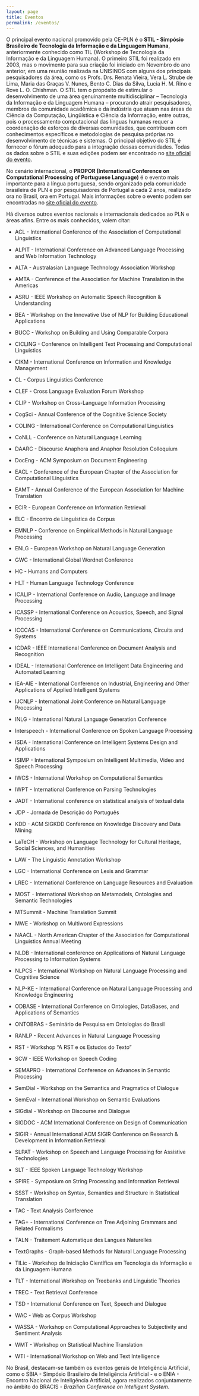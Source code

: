 ```yaml
---
layout: page
title: Eventos
permalink: /eventos/
---
```


O principal evento nacional promovido pela CE-PLN é o __STIL - Simpósio Brasileiro de Tecnologia da Informação e da Linguagem Humana__, anteriormente conhecido como TIL (Workshop de Tecnologia da Informação e da Linguagem Humana). O primeiro STIL foi realizado em 2003, mas o movimento para sua criação foi iniciado em Novembro do ano anterior, em uma reunião realizada na UNISINOS com alguns dos principais pesquisadores da área, como os Profs. Drs. Renata Vieira, Vera L. Strube de Lima, Maria das Graças V. Nunes, Bento C. Dias da Silva, Lucia H. M. Rino e Rove L. O. Chishman. O STIL tem o propósito de estimular o desenvolvimento de uma área genuinamente multidisciplinar – Tecnologia da Informação e da Linguagem Humana – procurando atrair pesquisadores, membros da comunidade acadêmica e da indústria que atuam nas áreas de Ciência da Computação, Lingüística e Ciência da Informação, entre outras, pois o processamento computacional das línguas humanas requer a coordenação de esforços de diversas comunidades, que contribuem com conhecimentos específicos e metodologias de pesquisa próprias no desenvolvimento de técnicas e sistemas. O principal objetivo do STIL é fornecer o fórum adequado para a integração dessas comunidades. Todas os dados sobre o STIL e suas edições podem ser encontrado no [site oficial do evento](http://www.nilc.icmc.usp.br/til/index.htm).

No cenário internacional, o __PROPOR (International Conference on Computational Processing of Portuguese Language)__ é o evento mais importante para a língua portuguesa, sendo organizado pela comunidade brasileira de PLN e por pesquisadores de Portugal a cada 2 anos, realizado ora no Brasil, ora em Portugal. Mais informações sobre o evento podem ser encontradas no [site oficial do evento](http://www.nilc.icmc.usp.br/cgpropor/).

Há diversos outros eventos nacionais e internacionais dedicados ao PLN e áreas afins. Entre os mais conhecidos, valem citar:

* ACL - International Conference of the Association of Computational Linguistics

* ALPIT - International Conference on Advanced Language Processing and Web Information Technology

* ALTA - Australasian Language Technology Association Workshop

* AMTA - Conference of the Association for Machine Translation in the Americas

* ASRU - IEEE Workshop on Automatic Speech Recognition & Understanding

* BEA - Workshop on the Innovative Use of NLP for Building Educational Applications

* BUCC - Workshop on Building and Using Comparable Corpora

* CICLING - Conference on Intelligent Text Processing and Computational Linguistics

* CIKM - International Conference on Information and Knowledge Management

* CL - Corpus Linguistics Conference

* CLEF - Cross Language Evaluation Forum Workshop

* CLIP - Workshop on Cross-Language Information Processing

* CogSci - Annual Conference of the Cognitive Science Society

* COLING - International Conference on Computational Linguistics

* CoNLL - Conference on Natural Language Learning

* DAARC - Discourse Anaphora and Anaphor Resolution Colloquium

* DocEng - ACM Symposium on Document Engineering

* EACL - Conference of the European Chapter of the Association for Computational Linguistics

* EAMT - Annual Conference of the European Association for Machine Translation

* ECIR - European Conference on Information Retrieval

* ELC - Encontro de Linguística de Corpus

* EMNLP - Conference on Empirical Methods in Natural Language Processing

* ENLG - European Workshop on Natural Language Generation

* GWC - International Global Wordnet Conference

* HC - Humans and Computers

* HLT - Human Language Technology Conference

* ICALIP - International Conference on Audio, Language and Image Processing

* ICASSP - International Conference on Acoustics, Speech, and Signal Processing

* ICCCAS - International Conference on Communications, Circuits and Systems

* ICDAR - IEEE International Conference on Document Analysis and Recognition

* IDEAL - International Conference on Intelligent Data Engineering and Automated Learning

* IEA-AIE - International Conference on Industrial, Engineering and Other Applications of Applied Intelligent Systems

* IJCNLP - International Joint Conference on Natural Language Processing

* INLG - International Natural Language Generation Conference

* Interspeech - International Conference on Spoken Language Processing

* ISDA - International Conference on Intelligent Systems Design and Applications

* ISIMP - International Symposium on Intelligent Multimedia, Video and Speech Processing

* IWCS - International Workshop on Computational Semantics

* IWPT - International Conference on Parsing Technologies

* JADT - International conference on statistical analysis of textual data

* JDP - Jornada de Descrição do Português

* KDD - ACM SIGKDD Conference on Knowledge Discovery and Data Mining

* LaTeCH - Workshop on Language Technology for Cultural Heritage, Social Sciences, and Humanities

* LAW - The Linguistic Annotation Workshop

* LGC - International Conference on Lexis and Grammar

* LREC - International Conference on Language Resources and Evaluation

* MOST - International Workshop on Metamodels, Ontologies and Semantic Technologies

* MTSummit - Machine Translation Summit

* MWE - Workshop on Multiword Expressions

* NAACL - North American Chapter of the Association for Computational Linguistics Annual Meeting

* NLDB - International conference on Applications of Natural Language Processing to Information Systems

* NLPCS - International Workshop on Natural Language Processing and Cognitive Science

* NLP-KE - International Conference on Natural Language Processing and Knowledge Engineering

* ODBASE - International Conference on Ontologies, DataBases, and Applications of Semantics

* ONTOBRAS - Seminário de Pesquisa em Ontologias do Brasil

* RANLP - Recent Advances in Natural Language Processing

* RST - Workshop “A RST e os Estudos do Texto”

* SCW - IEEE Workshop on Speech Coding

* SEMAPRO - International Conference on Advances in Semantic Processing

* SemDial - Workshop on the Semantics and Pragmatics of Dialogue

* SemEval - International Workshop on Semantic Evaluations

* SIGdial - Workshop on Discourse and Dialogue

* SIGDOC - ACM International Conference on Design of Communication

* SIGIR - Annual International ACM SIGIR Conference on Research & Development in Information Retrieval

* SLPAT - Workshop on Speech and Language Processing for Assistive Technologies

* SLT - IEEE Spoken Language Technology Workshop

* SPIRE - Symposium on String Processing and Information Retrieval

* SSST - Workshop on Syntax, Semantics and Structure in Statistical Translation

* TAC - Text Analysis Conference

* TAG+ - International Conference on Tree Adjoining Grammars and Related Formalisms

* TALN - Traitement Automatique des Langues Naturelles

* TextGraphs - Graph-based Methods for Natural Language Processing

* TILic - Workshop de Iniciação Científica em Tecnologia da Informação e da Linguagem Humana

* TLT - International Workshop on Treebanks and Linguistic Theories

* TREC - Text Retrieval Conference

* TSD - International Conference on Text, Speech and Dialogue

* WAC - Web as Corpus Workshop

* WASSA - Workshop on Computational Approaches to Subjectivity and Sentiment Analysis

* WMT - Workshop on Statistical Machine Translation

* WTI - International Workshop on Web and Text Intelligence
     

No Brasil, destacam-se também os eventos gerais de Inteligência Artificial, como o SBIA - Simpósio Brasileiro de Inteligência Artificial - e o ENIA - Encontro Nacional de Inteligência Artificial, agora realizados conjuntamente no âmbito do BRACIS - _Brazilian Conference on Intelligent System_.
